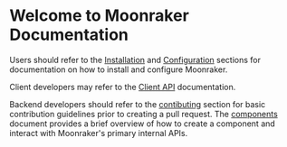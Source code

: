 # Welcome to Moonraker Documentation

Users should refer to the [Installation](installation.md) and
[Configuration](configuration.md) sections for documentation on how
to install and configure Moonraker.

Client developers may refer to the [Client API](web_api.md)
documentation.

Backend developers should refer to the
[contibuting](contributing.md) section for basic contribution
guidelines prior to creating a pull request.  The
[components](components.md) document provides a brief overview
of how to create a component and interact with Moonraker's
primary internal APIs.
